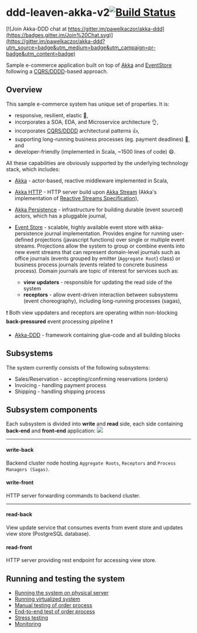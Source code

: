 ddd-leaven-akka-v2[![Build Status](https://travis-ci.org/pawelkaczor/ddd-leaven-akka-v2.svg?branch=master)](https://travis-ci.org/pawelkaczor/ddd-leaven-akka-v2)
==================

[![Join Akka-DDD chat at https://gitter.im/pawelkaczor/akka-ddd](https://badges.gitter.im/Join%20Chat.svg)](https://gitter.im/pawelkaczor/akka-ddd?utm_source=badge&utm_medium=badge&utm_campaign=pr-badge&utm_content=badge)

Sample e-commerce application built on top of [Akka](http://akka.io) and [EventStore](http://geteventstore.com) following a [CQRS/DDDD](http://abdullin.com/post/dddd-cqrs-and-other-enterprise-development-buzz-words)-based approach.

Overview
--------------------

This sample e-commerce system has unique set of properties. It is:

* responsive, resilient, elastic :clap:,
* incorporates a SOA, EDA, and Microservice architecture :ok_hand:,
* incorporates [CQRS/DDDD](http://abdullin.com/post/dddd-cqrs-and-other-enterprise-development-buzz-words) architectural patterns :+1:,
* supporting long-running business processes (eg. payment deadlines) :muscle:, and
* developer-friendly (implemented in Scala, ~1500 lines of code) :smile:.

All these capabilities are obviously supported by the underlying technology stack, which includes:

* [Akka](http://akka.io) - actor-based, reactive middleware implemented in Scala,

* [Akka HTTP](http://doc.akka.io/docs/akka-stream-and-http-experimental/1.0/scala/http/introduction.html) - HTTP server build upon [Akka Stream](http://doc.akka.io/docs/akka-stream-and-http-experimental/1.0-RC2/scala/stream-introduction.html) (Akka's implementation of [Reactive Streams Specification](http://www.reactive-streams.org/)),

* [Akka Persistence](http://doc.akka.io/docs/akka/current/scala/persistence.html) - infrastructure for building durable (event sourced) actors, which has a pluggable journal,

* [Event Store](http://geteventstore.com) - scalable, highly available event store with akka-persistence journal implementation. Provides engine for running user-defined projections (javascript functions) over single or multiple  event streams. Projections allow the system to group or combine events into new event streams that can represent domain-level journals such as office journals (events grouped by emitter (`Aggregate Root`) class) or business process journals (events related to concrete business process). Domain journals are topic of interest for services such as:
  * **view updaters** - responsible for updating the read side of the system 
  * **receptors** - allow event-driven interaction between subsystems (event choreography), including long-running processes (sagas), 
  
:exclamation: Both view uppdaters and receptors are operating within non-blocking **back-pressured** event processing pipeline :exclamation: 

* [Akka-DDD](http://github.com/pawelkaczor/akka-ddd) - framework containing glue-code and all building blocks

Subsystems
--------------------

The system currently consists of the following subsystems:

* Sales/Reservation - accepting/confirming reservations (orders)
* Invoicing - handling payment process
* Shipping - handling shipping process

Subsystem components
--------------------

Each subsystem is divided into **write** and **read** side, each side containing **back-end** and **front-end** application: 
![](https://docs.google.com/drawings/d/12Lwwq3WROlu2pkXsIwICQvuWiPNKW5XQwc7bRtLaauI/pub?w=722&amp;h=620)

***
#### write-back
Backend cluster node hosting `Aggregate Roots`, `Receptors` and `Process Managers (Sagas)`.

#### write-front
HTTP server forwarding commands to backend cluster. 

***
#### read-back
View update service that consumes events from event store and updates view store (PostgreSQL database).

#### read-front
HTTP server providing rest endpoint for accessing view store. 


Running and testing the system
--------------------
- [Running the system on physical server](https://github.com/pawelkaczor/ddd-leaven-akka-v2/wiki/Running-the-system-on-physical-server)
- [Running virtualized system](https://github.com/pawelkaczor/ddd-leaven-akka-v2/wiki/Running-virtualized-system)
- [Manual testing of order process](https://github.com/pawelkaczor/ddd-leaven-akka-v2/wiki/Manual-testing-of-order-process)
- [End-to-end test of order process](https://github.com/pawelkaczor/ddd-leaven-akka-v2/wiki/End-to-end-test-of-order-process)
- [Stress testing](https://github.com/pawelkaczor/ddd-leaven-akka-v2/wiki/Stress-testing)
- [Monitoring](https://github.com/pawelkaczor/ddd-leaven-akka-v2/wiki/Monitoring)

